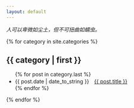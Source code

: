 ```yaml
---
layout: default
---
```


*人可以卑微如尘土，但不可扭曲如蠕虫。*

{% for category in site.categories %}
<h2>{{ category | first }}</h2>
<ul class="arc-list">
    {% for post in category.last %}
      <li>{{ post.date | date_to_string }}　<a href="{{ post.url }}">{{ post.title }}</a></li>
    {% endfor %}
</ul>
{% endfor %}